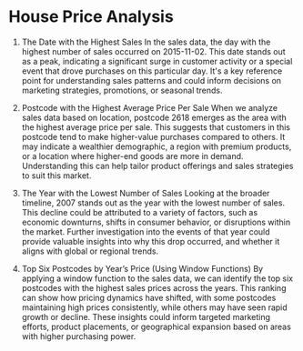 # House Price Analysis
1. The Date with the Highest Sales In the sales data, the day with the highest number of sales occurred on 2015-11-02. This date stands out as a peak, indicating a significant surge in customer activity or a special event that drove purchases on this particular day. It's a key reference point for understanding sales patterns and could inform decisions on marketing strategies, promotions, or seasonal trends.

2. Postcode with the Highest Average Price Per Sale When we analyze sales data based on location, postcode 2618 emerges as the area with the highest average price per sale. This suggests that customers in this postcode tend to make higher-value purchases compared to others. It may indicate a wealthier demographic, a region with premium products, or a location where higher-end goods are more in demand. Understanding this can help tailor product offerings and sales strategies to suit this market.

3. The Year with the Lowest Number of Sales Looking at the broader timeline, 2007 stands out as the year with the lowest number of sales. This decline could be attributed to a variety of factors, such as economic downturns, shifts in consumer behavior, or disruptions within the market. Further investigation into the events of that year could provide valuable insights into why this drop occurred, and whether it aligns with global or regional trends.

4. Top Six Postcodes by Year’s Price (Using Window Functions) By applying a window function to the sales data, we can identify the top six postcodes with the highest sales prices across the years. This ranking can show how pricing dynamics have shifted, with some postcodes maintaining high prices consistently, while others may have seen rapid growth or decline. These insights could inform targeted marketing efforts, product placements, or geographical expansion based on areas with higher purchasing power.
